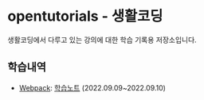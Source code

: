 # opentutorials - 생활코딩
생활코딩에서 다루고 있는 강의에 대한 학습 기록용 저장소입니다.
## 학습내역
- [Webpack](https://youtu.be/cp_MeXO2fLg): [학습노트](/webpack/info.md) (2022.09.09~2022.09.10)
